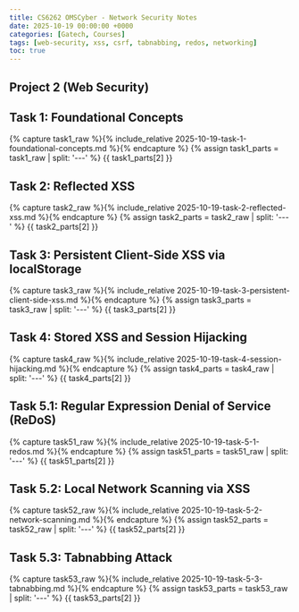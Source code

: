 ```yaml
---
title: CS6262 OMSCyber - Network Security Notes
date: 2025-10-19 00:00:00 +0000
categories: [Gatech, Courses]
tags: [web-security, xss, csrf, tabnabbing, redos, networking]
toc: true
---
```


## Project 2 (Web Security)

## Task 1: Foundational Concepts

{% capture task1_raw %}{% include_relative 2025-10-19-task-1-foundational-concepts.md %}{% endcapture %}
{% assign task1_parts = task1_raw | split: '---' %}
{{ task1_parts[2] }}

## Task 2: Reflected XSS

{% capture task2_raw %}{% include_relative 2025-10-19-task-2-reflected-xss.md %}{% endcapture %}
{% assign task2_parts = task2_raw | split: '---' %}
{{ task2_parts[2] }}

## Task 3: Persistent Client-Side XSS via localStorage

{% capture task3_raw %}{% include_relative 2025-10-19-task-3-persistent-client-side-xss.md %}{% endcapture %}
{% assign task3_parts = task3_raw | split: '---' %}
{{ task3_parts[2] }}

## Task 4: Stored XSS and Session Hijacking

{% capture task4_raw %}{% include_relative 2025-10-19-task-4-session-hijacking.md %}{% endcapture %}
{% assign task4_parts = task4_raw | split: '---' %}
{{ task4_parts[2] }}

## Task 5.1: Regular Expression Denial of Service (ReDoS)

{% capture task51_raw %}{% include_relative 2025-10-19-task-5-1-redos.md %}{% endcapture %}
{% assign task51_parts = task51_raw | split: '---' %}
{{ task51_parts[2] }}

## Task 5.2: Local Network Scanning via XSS

{% capture task52_raw %}{% include_relative 2025-10-19-task-5-2-network-scanning.md %}{% endcapture %}
{% assign task52_parts = task52_raw | split: '---' %}
{{ task52_parts[2] }}

## Task 5.3: Tabnabbing Attack

{% capture task53_raw %}{% include_relative 2025-10-19-task-5-3-tabnabbing.md %}{% endcapture %}
{% assign task53_parts = task53_raw | split: '---' %}
{{ task53_parts[2] }}
